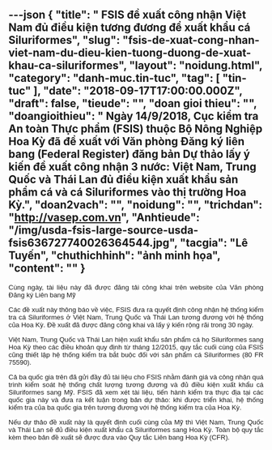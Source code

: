 ---json
{
    "title": " FSIS đề xuất công nhận Việt Nam đủ điều kiện tương đương để xuất khẩu cá Siluriformes",
    "slug": "fsis-de-xuat-cong-nhan-viet-nam-du-dieu-kien-tuong-duong-de-xuat-khau-ca-siluriformes",
    "layout": "noidung.html",
    "category": "danh-muc.tin-tuc",
    "tag": [
        "tin-tuc"
    ],
    "date": "2018-09-17T17:00:00.000Z",
    "draft": false,
    "tieude": "",
    "doan gioi thieu": "",
    "doangioithieu": " Ngày 14/9/2018, Cục kiểm tra An toàn Thực phẩm (FSIS) thuộc Bộ Nông Nghiệp Hoa Kỳ đã đề xuất với Văn phòng Đăng ký liên bang (Federal Register) đăng bản Dự thảo lấy ý kiến đề xuất công nhận 3 nước: Việt Nam, Trung Quốc và Thái Lan đủ điều kiện xuất khẩu sản phẩm cá và cá Siluriformes vào thị trường Hoa Kỳ.",
    "doan2vach": "",
    "noidung": "",
    "trichdan": "http://vasep.com.vn",
    "Anhtieude": "/img/usda-fsis-large-source-usda-fsis636727740026364544.jpg",
    "tacgia": "Lê Tuyến",
    "chuthichhinh": "ảnh minh họa",
    "__content__": ""
}
---
<p style="margin-left:0in; margin-right:0in; text-align:justify"><span style="font-size:13px"><span style="color:#1b1b1b"><span style="font-family:Arial"><span style="background-color:#ffffff"><span style="font-size:10pt"><span style="font-family:Arial,sans-serif">C&ugrave;ng ng&agrave;y, t&agrave;i liệu n&agrave;y đ&atilde; được đăng tải c&ocirc;ng khai tr&ecirc;n website của Văn ph&ograve;ng Đăng k&yacute; Li&ecirc;n bang Mỹ</span></span></span></span></span></span></p>

<p style="margin-left:0in; margin-right:0in; text-align:justify"><span style="font-size:13px"><span style="color:#1b1b1b"><span style="font-family:Arial"><span style="background-color:#ffffff"><span style="font-size:10pt"><span style="font-family:Arial,sans-serif">C&aacute;c đề xuất n&agrave;y th&ocirc;ng b&aacute;o về việc, FSIS đưa ra quyết định c&ocirc;ng nhận hệ thống kiểm tra c&aacute; Siluriformes ở Việt Nam, Trung Quốc v&agrave; Th&aacute;i Lan tương đương với hệ thống của Hoa Kỳ. Đề xuất đ&atilde; được đăng c&ocirc;ng khai v&agrave; lấy &yacute; kiến rộng r&atilde;i trong 30 ng&agrave;y.</span></span></span></span></span></span></p>

<p style="margin-left:0in; margin-right:0in; text-align:justify"><span style="font-size:13px"><span style="color:#1b1b1b"><span style="font-family:Arial"><span style="background-color:#ffffff"><span style="font-size:10pt"><span style="font-family:Arial,sans-serif">Việt Nam, Trung Quốc v&agrave; Th&aacute;i Lan hiện xuất khẩu sản phẩm c&aacute; họ Siluriformes sang Hoa Kỳ theo c&aacute;c điều khoản quy định từ th&aacute;ng 12/2015, quy tắc cuối c&ugrave;ng của FSIS cũng thiết lập hệ thống kiểm tra bắt buộc đối với sản phẩm c&aacute; Siluriformes (80 FR 75590).</span></span></span></span></span></span></p>

<p style="margin-left:0in; margin-right:0in; text-align:justify"><span style="font-size:13px"><span style="color:#1b1b1b"><span style="font-family:Arial"><span style="background-color:#ffffff"><span style="font-size:10pt"><span style="font-family:Arial,sans-serif">Cả ba quốc gia tr&ecirc;n đ&atilde; gửi đầy đủ t&agrave;i liệu cho FSIS nhằm đ&aacute;nh gi&aacute; v&agrave; c&ocirc;ng nhận qu&aacute; tr&igrave;nh kiểm so&aacute;t hệ thống chất lượng tương đương v&agrave; đủ điều kiện xuất khẩu c&aacute; Siluriformes sang Mỹ. FSIS đ&atilde; xem x&eacute;t t&agrave;i liệu, tiến h&agrave;nh kiểm tra thực địa tại c&aacute;c quốc gia n&agrave;y v&agrave; đưa ra kết luận trong bản dự thảo: khi được triển khai, hệ thống kiểm tra của ba quốc gia tr&ecirc;n tương đương với hệ thống kiểm tra của Hoa Kỳ.</span></span></span></span></span></span></p>

<p style="margin-left:0in; margin-right:0in; text-align:justify"><span style="font-size:13px"><span style="color:#1b1b1b"><span style="font-family:Arial"><span style="background-color:#ffffff"><span style="font-size:10pt"><span style="font-family:Arial,sans-serif">Nếu dự thảo đề xuất n&agrave;y l&agrave; quyết định cuối c&ugrave;ng của Mỹ th&igrave; Việt Nam, Trung Quốc v&agrave; Th&aacute;i Lan sẽ đủ điều kiện xuất khẩu c&aacute; Siluriformes sang Hoa Kỳ. To&agrave;n bộ quy tắc k&egrave;m theo bản đề xuất sẽ được đưa v&agrave;o&nbsp;Quy tắc Li&ecirc;n bang&nbsp;Hoa Kỳ (CFR).</span></span></span></span></span></span></p>
